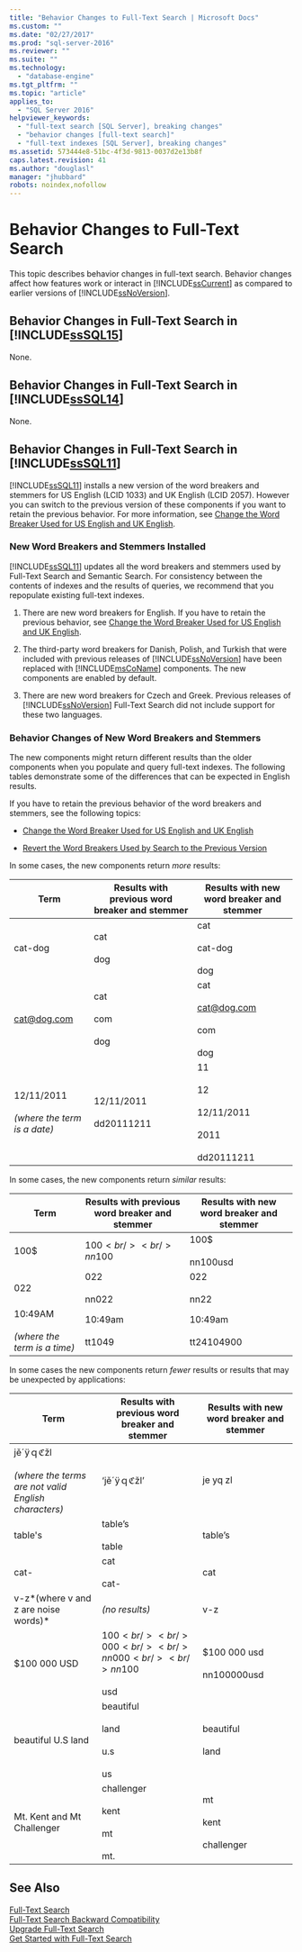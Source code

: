 ```yaml
---
title: "Behavior Changes to Full-Text Search | Microsoft Docs"
ms.custom: ""
ms.date: "02/27/2017"
ms.prod: "sql-server-2016"
ms.reviewer: ""
ms.suite: ""
ms.technology: 
  - "database-engine"
ms.tgt_pltfrm: ""
ms.topic: "article"
applies_to: 
  - "SQL Server 2016"
helpviewer_keywords: 
  - "full-text search [SQL Server], breaking changes"
  - "behavior changes [full-text search]"
  - "full-text indexes [SQL Server], breaking changes"
ms.assetid: 573444e8-51bc-4f3d-9813-0037d2e13b8f
caps.latest.revision: 41
ms.author: "douglasl"
manager: "jhubbard"
robots: noindex,nofollow
---
```

# Behavior Changes to Full-Text Search
  This topic describes behavior changes in full-text search. Behavior changes affect how features work or interact in [!INCLUDE[ssCurrent](../a9notintoc/includes/sscurrent-md.md)] as compared to earlier versions of [!INCLUDE[ssNoVersion](../a9notintoc/includes/ssnoversion-md.md)].  
  
## Behavior Changes in Full-Text Search in [!INCLUDE[ssSQL15](../a9notintoc/includes/sssql15-md.md)]  
None. 
  
## Behavior Changes in Full-Text Search in [!INCLUDE[ssSQL14](../a9notintoc/includes/sssql14-md.md)]  
 None.  
  
## Behavior Changes in Full-Text Search in [!INCLUDE[ssSQL11](../a9notintoc/includes/sssql11-md.md)]  
 [!INCLUDE[ssSQL11](../a9notintoc/includes/sssql11-md.md)] installs a new version of the word breakers and stemmers for US English (LCID 1033) and UK English (LCID 2057). However you can switch to the previous version of these components if you want to retain the previous behavior. For more information, see [Change the Word Breaker Used for US English and UK English](../relational-databases/search/change-the-word-breaker-used-for-us-english-and-uk-english.md).  
  
### New Word Breakers and Stemmers Installed  
 [!INCLUDE[ssSQL11](../a9notintoc/includes/sssql11-md.md)] updates all the word breakers and stemmers used by Full-Text Search and Semantic Search. For consistency between the contents of indexes and the results of queries, we recommend that you repopulate existing full-text indexes.  
  
1.  There are new word breakers for English. If you have to retain the previous behavior, see [Change the Word Breaker Used for US English and UK English](../relational-databases/search/change-the-word-breaker-used-for-us-english-and-uk-english.md).  
  
2.  The third-party word breakers for Danish, Polish, and Turkish that were included with previous releases of [!INCLUDE[ssNoVersion](../a9notintoc/includes/ssnoversion-md.md)] have been replaced with [!INCLUDE[msCoName](../a9notintoc/includes/msconame-md.md)] components. The new components are enabled by default.  
  
3.  There are new word breakers for Czech and Greek. Previous releases of [!INCLUDE[ssNoVersion](../a9notintoc/includes/ssnoversion-md.md)] Full-Text Search did not include support for these two languages.  
  
### Behavior Changes of New Word Breakers and Stemmers  
 The new components might return different results than the older components when you populate and query full-text indexes. The following tables demonstrate some of the differences that can be expected in English results.  
  
 If you have to retain the previous behavior of the word breakers and stemmers, see the following topics:  
  
-   [Change the Word Breaker Used for US English and UK English](../relational-databases/search/change-the-word-breaker-used-for-us-english-and-uk-english.md)  
  
-   [Revert the Word Breakers Used by Search to the Previous Version](../relational-databases/search/revert-the-word-breakers-used-by-search-to-the-previous-version.md)  
  
 In some cases, the new components return *more* results:  
  
|**Term**|**Results with previous word breaker and stemmer**|**Results with new word breaker and stemmer**|  
|--------------|--------------------------------------------------------|---------------------------------------------------|  
|cat-dog|cat<br /><br /> dog|cat<br /><br /> cat-dog<br /><br /> dog|  
|cat@dog.com|cat<br /><br /> com<br /><br /> dog|cat<br /><br /> cat@dog.com<br /><br /> com<br /><br /> dog|  
|12/11/2011<br /><br /> *(where the term is a date)*|12/11/2011<br /><br /> dd20111211|11<br /><br /> 12<br /><br /> 12/11/2011<br /><br /> 2011<br /><br /> dd20111211|  
  
 In some cases, the new components return *similar* results:  
  
|**Term**|**Results with previous word breaker and stemmer**|**Results with new word breaker and stemmer**|  
|--------------|--------------------------------------------------------|---------------------------------------------------|  
|100$|100$<br /><br /> nn100$|100$<br /><br /> nn100usd|  
|022|022<br /><br /> nn022|022<br /><br /> nn22|  
|10:49AM<br /><br /> *(where the term is a time)*|10:49am<br /><br /> tt1049|10:49am<br /><br /> tt24104900|  
  
 In some cases the new components return *fewer* results or results that may be unexpected by applications:  
  
|**Term**|**Results with previous word breaker and stemmer**|**Results with new word breaker and stemmer**|  
|--------------|--------------------------------------------------------|---------------------------------------------------|  
|jěˊÿｑℭžl<br /><br /> *(where the terms are not valid English characters)*|‘jěˊÿｑℭžl’|je yq zl|  
|table's|table’s<br /><br /> table|table’s|  
|cat-|cat<br /><br /> cat-|cat|  
|v-z*(where v and z are noise words)*|*(no results)*|v-z|  
|$100 000 USD|$100<br /><br /> 000<br /><br /> nn000<br /><br /> nn100$<br /><br /> usd|$100 000 usd<br /><br /> nn100000usd|  
|beautiful U.S land|beautiful<br /><br /> land<br /><br /> u.s<br /><br /> us|beautiful<br /><br /> land|  
|Mt. Kent and Mt Challenger|challenger<br /><br /> kent<br /><br /> mt<br /><br /> mt.|mt<br /><br /> kent<br /><br /> challenger|  
  
## See Also  
 [Full-Text Search](../relational-databases/search/full-text-search.md)   
 [Full-Text Search Backward Compatibility](../a9retired/full-text-search-backward-compatibility.md)   
 [Upgrade Full-Text Search](../relational-databases/search/upgrade-full-text-search.md)   
 [Get Started with Full-Text Search](../relational-databases/search/get-started-with-full-text-search.md)  
  
  